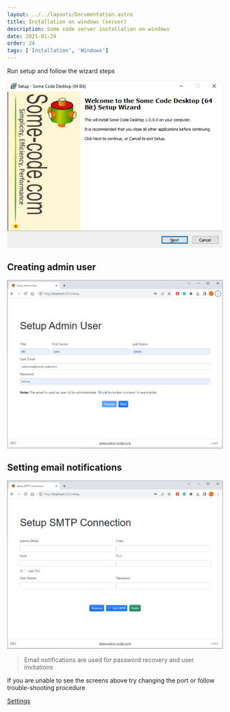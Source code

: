 ```yaml
---
layout: ../../layouts/Documentation.astro
title: Installation on windows (server)
description: Some code server installation on windows
date: 2021-01-24
order: 24
tags: ['Installation', 'Windows']
---
```


Run setup and follow the wizard steps

![Setup](../../assets/setup.png)

## Creating admin user

![Create Admin User](../../assets/setup-admin-server.png)

## Setting email notifications

![Setting up email notifications](../../assets/setup-smtp-server.png)

> Email notifications are used for password recovery and user invitations

If you are unable to see the screens above try changing the port or follow trouble-shooting procedure

[Settings](settings)
